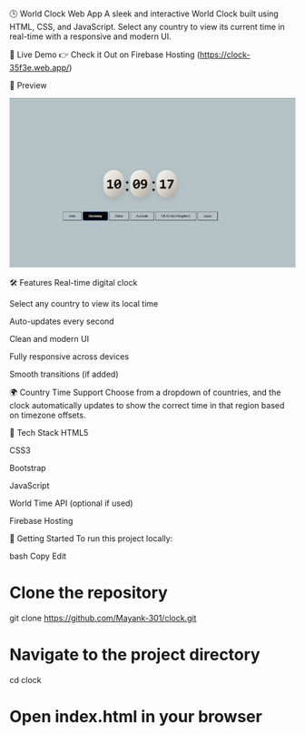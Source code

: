 🕒 World Clock Web App
A sleek and interactive World Clock built using HTML, CSS, and JavaScript. Select any country to view its current time in real-time with a responsive and modern UI.

🔗 Live Demo
👉 Check it Out on Firebase Hosting
(https://clock-35f3e.web.app/)

📸 Preview

![Game Screenshot](public/Screenshot.png)



🛠 Features
Real-time digital clock

Select any country to view its local time

Auto-updates every second

Clean and modern UI

Fully responsive across devices

Smooth transitions (if added)

🌍 Country Time Support
Choose from a dropdown of countries, and the clock automatically updates to show the correct time in that region based on timezone offsets.

📂 Tech Stack
HTML5

CSS3

Bootstrap

JavaScript

World Time API (optional if used)

Firebase Hosting

🚀 Getting Started
To run this project locally:

bash
Copy
Edit
# Clone the repository
git clone https://github.com/Mayank-301/clock.git

# Navigate to the project directory
cd clock

# Open index.html in your browser
